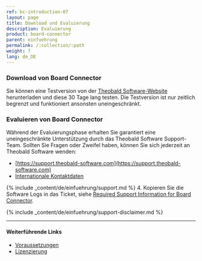 ```yaml
---
ref: bc-introduction-07
layout: page
title: Download und Evaluierung
description: Evaluierung
product: board-connector
parent: einfuehrung
permalink: /:collection/:path
weight: 7
lang: de_DE
---
```


### Download von Board Connector

Sie können eine Testversion von der [Theobald Software-Website](https://theobald-software.com/en/download-trial/) herunterladen und diese 30 Tage lang testen.
Die Testversion ist nur zeitlich begrenzt und funktioniert ansonsten uneingeschränkt.

### Evaluieren von Board Connector
Während der Evaluierungsphase erhalten Sie garantiert eine uneingeschränkte Unterstützung durch das Theobald Software Support-Team.
Sollten Sie Fragen oder Zweifel haben, können Sie sich jederzeit an Theobald Software wenden: <br>
- [https://support.theobald-software.com](https://support.theobald-software.com)
- [Internationale Kontaktdaten](https://theobald-software.com/en/contact/)

<!---
### Support
-->
{% include _content/de/einfuehrung/support.md %}
4. Kopieren Sie die Software Logs in das Ticket, siehe [Required Support Information for Board Connector](https://support.theobald-software.com/helpdesk/KB/View/14975-required-support-information-for-board-connector).

{% include _content/de/einfuehrung/support-disclaimer.md %}


****
#### Weiterführende Links
- [Voraussetzungen](./systemvoraussetzungen)
- [Lizenzierung](./lizenz)
